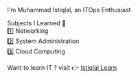 I'm Muhammad Istiqlal, an ITOps Enthusiast

Subjects I Learned 📖 <br>
1️⃣ Networking <br>
2️⃣ System Administration <br>
3️⃣ Cloud Computing <br>

Want to learn IT ? visit 👉 [Istiqlal Learn](https://github.com/istiqlal-learn)
